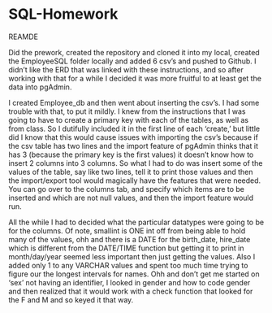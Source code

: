# SQL-Homework
REAMDE 

Did the prework, created the repository and cloned it into my local, created the EmployeeSQL folder locally and added 6 csv’s and pushed to Github. I didn’t like the ERD that was linked with these instructions, and so after working with that for a while I decided it was more fruitful to at least get the data into pgAdmin.

I created Employee_db and then went about inserting the csv’s. I had some trouble with that, to put it mildly. I knew from the instructions that I was going to have to create a primary key with each of the tables, as well as from class. So I dutifully included it in the first line of each ‘create,’ but little did I know that this would cause issues with importing the csv’s because if the csv table has two lines and the import feature of pgAdmin thinks that it has 3 (because the primary key is the first values) it doesn’t know how to insert 2 columns into 3 columns. So what I had to do was insert some of the values of the table, say like two lines, tell it to print those values and then the import/export tool would magically have the features that were needed. You can go over to the columns tab, and specify which items are to be inserted and which are not null values, and then the import feature would run. 

All the while I had to decided what the particular datatypes were going to be for the columns. Of note, smallint is ONE int off from being able to hold many of the values, ohh and there is a DATE for the birth_date, hire_date which is different from the DATE/TIME function but getting it to print in month/day/year seemed less important then just getting the values. Also I added only 1 to any VARCHAR values and spent too much time trying to figure our the longest intervals for names. Ohh and don’t get me started on ‘sex’ not having an identifier, I looked in gender and how to code gender and then realized that it would work with a check function that looked for the F and M and so keyed it that way.

